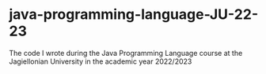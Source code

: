 # java-programming-language-JU-22-23
The code I wrote during the Java Programming Language course at the Jagiellonian University in the academic year 2022/2023

